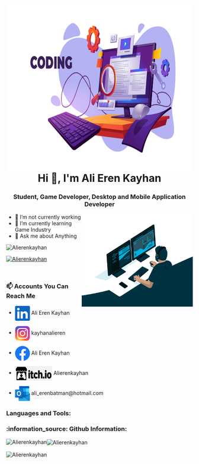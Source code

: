 <p><img align="left" src="image1.png" alt="Alierenkayhan" width ="1100" height = "450" /></p>
 

<h1 align = "center" >Hi 👋, I'm Ali Eren Kayhan </h1>
<h3 align = "center" > Student, Game Developer, Desktop and Mobile Application Developer </h3>

<p><img align="right" src="gip.gif" alt="Alierenkayhan" width ="300" height = "250" /></p>

- 🔭 I’m not currently working   
- 🌱 I’m currently learning Game Industry
- 💬 Ask me about Anything
 <p  align="left"> <img src="https://komarev.com/ghpvc/?username=Alierenkayhan&label=Profile%20views&color=0e75b6&style=flat" alt="Alierenkayhan" /> </p>




<p align="left"> 
  <a href="https://github.com/ryo-ma/github-profile-trophy">
  <img src="https://github-profile-trophy.vercel.app/?username=Alierenkayhan" alt="Alierenkayhan" /></a> 
</p>


<br>
<h3 align = "left">📫 Accounts You Can Reach Me</h3>

<ul align="left">
  <li><img align="center" src="linkedin.png"  height="40" width="40" />  Ali Eren Kayhan</li>
  <p></p>
  <li><img align="center" src="instagram.png"  height="40" width="40" />  kayhanalieren</li>
  <p></p>
  <li><img align="center" src="facebook.png"  height="40" width="40" />  Ali Eren Kayhan</li>
  <p></p>
  <li><img align="center" src="Itch.io_logo.png"  height="40" width="100" />  Alierenkayhan</li>
  <p></p>
  <li><img align="center" src="outlook.png"  height="40" width="40" />  ali_erenbatman@hotmail.com</li>
</ul>



  
 
<h3 align="left">Languages and Tools:</h3>

  
<h3 align="left">:information_source:	Github Information:</h3> 
<p><img align="left" src="https://github-readme-stats.vercel.app/api/top-langs?username=Alierenkayhan&show_icons=true&locale=en&layout=compact" alt="Alierenkayhan" /></p>
<p><img align="center" src="https://github-readme-stats.vercel.app/api?username=Alierenkayhan&show_icons=true&locale=en" alt="Alierenkayhan" /></p>
<p ><img align="center" src="https://github-readme-streak-stats.herokuapp.com/?user=Alierenkayhan&" alt="Alierenkayhan"  /></p>

